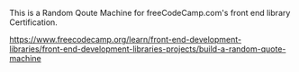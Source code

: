 This is a Random Qoute Machine for freeCodeCamp.com's front end library Certification.

https://www.freecodecamp.org/learn/front-end-development-libraries/front-end-development-libraries-projects/build-a-random-quote-machine